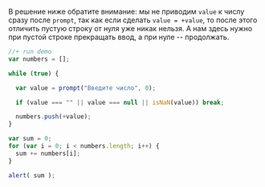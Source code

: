 В решение ниже обратите внимание: мы не приводим `value` к числу сразу после `prompt`, так как если сделать `value = +value`, то после этого отличить пустую строку от нуля уже никак нельзя. А нам здесь нужно при пустой строке прекращать ввод, а при нуле -- продолжать.

```js
//+ run demo
var numbers = [];

while (true) {

  var value = prompt("Введите число", 0);

  if (value === "" || value === null || isNaN(value)) break;

  numbers.push(+value);
}

var sum = 0;
for (var i = 0; i < numbers.length; i++) {
  sum += numbers[i];
}

alert( sum );
```

